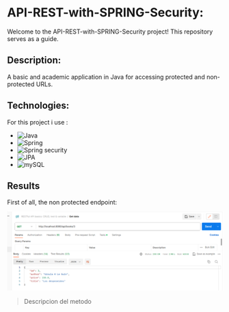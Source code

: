# API-REST-with-SPRING-Security:

Welcome to the API-REST-with-SPRING-Security project! This repository serves as a guide.

## Description:

A basic and academic application in Java for accessing protected and non-protected URLs.

## Technologies:

For this project i use :
- ![Java](https://img.shields.io/badge/Java-ED8B00?style=for-the-badge&logo=JAVA&color=black)
- ![Spring](https://img.shields.io/badge/SPRING-6DB33F?style=for-the-badge&logo=Spring&logoColor=spring&color=spring)
- ![Spring security](https://img.shields.io/badge/SPRING-SECURITY-6DB33F?style=for-the-badge&logo=Spring&logoColor=spring&color=spring)
- ![JPA](https://img.shields.io/badge/JPA-HIBERNATE-6DB33F?style=for-the-badge&logo=Spring&logoColor=spring&color=spring)
- ![mySQL](https://img.shields.io/badge/MySQL-00000F?style=for-the-badge&logo=mysql&logoColor=white) 

## Results

First of all, the non protected endpoint:

![img](https://raw.githubusercontent.com/Fer22luna/API-REST-with-SPRING-Security/main/src/main/resources/static/getById.png)

> Descripcion del metodo
